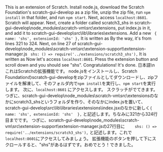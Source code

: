 This is an extension of Scratch. Install node.js, download the Scratch Foundation's scratch-gui-develop as a zip file, unzip the zip file, run `npm install` in that folder, and run `npm start`. Next, access `localhost:8601`. Scratch will appear.
Next, create a folder called scratch3_shs in scratch-gui-develop\node_modules\scratch-vm\src\extensions, put index.js in it, and add it to scratch-gui-develop\src\lib\libraries\extensions. Add a new 
` {
         name: 'shs',
         extensionId: 'shs'
     },`
It is written as By the way, it's from lines 321 to 324.
Next, on line 27 of scratch-gui-develop\node_modules\scratch-vm\src\extension-support\extension-manager.js
` shs: () => require('../extensions/scratch3_shs'),`
It is written as Now let's access `localhost:8601`.
Press the extension button and scroll down and you should see "shs". Congratulations! It's done.
日本語\n
これはScratchの拡張機能です。 node.jsをインストールし、Scratch Foundationのscratch-gui-developをzipファイルとしてダウンロードし、zipファイルを解凍して、そのフォルダ内で`npm install`を実行し、`npm start`を実行します。 次に、`localhost:8601` にアクセスします。 スクラッチがでてきます。
つぎに、scratch-gui-develop\node_modules\scratch-vm\src\extensionsのなかにscratch3_shsというフォルダを作り、そのなかにindex.jsを置いて、scratch-gui-develop\src\lib\libraries\extensions\index.jsxのなかに新しく`{
        name: 'shs',
        extensionId: 'shs' 
    },`
と記述します。ちなみに321から324行目までです。
つぎに、scratch-gui-develop\node_modules\scratch-vm\src\extension-support\extension-manager.jsの27行目に
`    shs: () => require('../extensions/scratch3_shs'),`
と記述します。これで`localhost:8601`にアクセスしてみましょう。
拡張機能のボタンを押して下にスクロールすると、"shs"があるはずです。おめでとう！できました。
